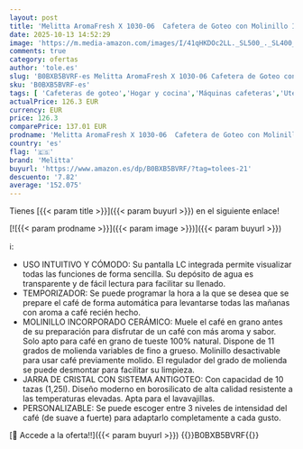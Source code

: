 ```yaml
---
layout: post
title: 'Melitta AromaFresh X 1030-06  Cafetera de Goteo con Molinillo Incorporado  10 Tazas  Temporizador 24 Horas  Mantenimiento en Caliente  Pantalla LC  Negro Mate'
date: 2025-10-13 14:52:29
image: 'https://m.media-amazon.com/images/I/41qHKDOc2LL._SL500_._SL400_.jpg'
comments: true
category: ofertas
author: 'tole.es'
slug: 'B0BXB5BVRF-es Melitta AromaFresh X 1030-06 Cafetera de Goteo con...'
sku: 'B0BXB5BVRF-es'
tags: [ 'Cafeteras de goteo','Hogar y cocina','Máquinas cafeteras','Utensilios para café y té','cafetera','melitta','🇪🇸', ]
actualPrice: 126.3 EUR
currency: EUR
price: 126.3
comparePrice: 137.01 EUR
prodname: 'Melitta AromaFresh X 1030-06  Cafetera de Goteo con Molinillo Incorporado  10 Tazas  Temporizador 24 Horas  Mantenimiento en Caliente  Pantalla LC  Negro Mate'
country: 'es'
flag: '🇪🇸'
brand: 'Melitta'
buyurl: 'https://www.amazon.es/dp/B0BXB5BVRF/?tag=tolees-21'
descuento: '7.82'
average: '152.075'
---
```


Tienes [{{< param title >}}]({{< param buyurl >}}) en el siguiente enlace!

[![{{< param prodname >}}]({{< param image >}})]({{< param buyurl >}})

ℹ️:

- USO INTUITIVO Y CÓMODO: Su pantalla LC integrada permite visualizar todas las funciones de forma sencilla. Su depósito de agua es transparente y de fácil lectura para facilitar su llenado.
- TEMPORIZADOR: Se puede programar la hora a la que se desea que se prepare el café de forma automática para levantarse todas las mañanas con aroma a café recién hecho.
- MOLINILLO INCORPORADO CERÁMICO: Muele el café en grano antes de su preparación para disfrutar de un café con más aroma y sabor. Solo apto para café en grano de tueste 100% natural. Dispone de 11 grados de molienda variables de fino a grueso. Molinillo desactivable para usar café previamente molido. El regulador del grado de molienda se puede desmontar para facilitar su limpieza.
- JARRA DE CRISTAL CON SISTEMA ANTIGOTEO: Con capacidad de 10 tazas (1,25l). Diseño moderno en borosilicato de alta calidad resistente a las temperaturas elevadas. Apta para el lavavajillas.
- PERSONALIZABLE: Se puede escoger entre 3 niveles de intensidad del café (de suave a fuerte) para adaptarlo completamente a cada gusto.

[🛒 Accede a la oferta!!]({{< param buyurl >}})
{{<world>}}B0BXB5BVRF{{</world>}}
